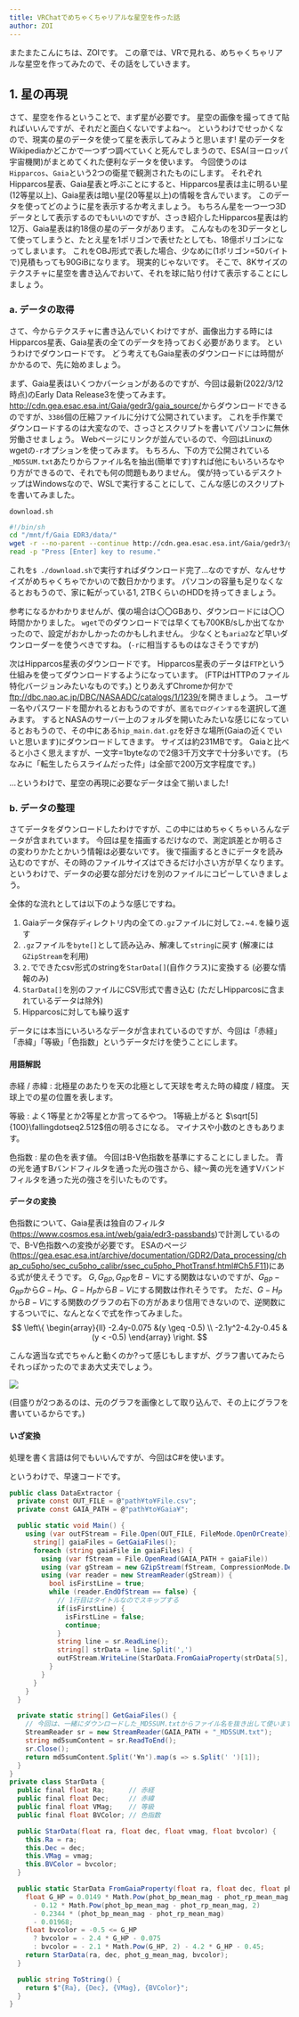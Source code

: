 ```yaml
---
title: VRChatでめちゃくちゃリアルな星空を作った話
author: ZOI
---
```


またまたこんにちは、ZOIです。
この章では、VRで見れる、めちゃくちゃリアルな星空を作ってみたので、その話をしていきます。

## 1. 星の再現

さて、星空を作るということで、まず星が必要です。
星空の画像を撮ってきて貼ればいいんですが、それだと面白くないですよね〜。
というわけでせっかくなので、現実の星のデータを使って星を表示してみようと思います!
星のデータをWikipediaかどこかで一つずつ調べていくと死んでしまうので、ESA(ヨーロッパ宇宙機関)がまとめてくれた便利なデータを使います。
今回使うのは`Hipparcos`、`Gaia`という2つの衛星で観測されたものにします。
それぞれHipparcos星表、Gaia星表と呼ぶことにすると、Hipparcos星表は主に明るい星(12等星以上)、Gaia星表は暗い星(20等星以上)の情報を含んでいます。
このデータを使ってどのように星を表示するか考えましょう。
もちろん星を一つ一つ3Dデータとして表示するのでもいいのですが、さっき紹介したHipparcos星表は約12万、Gaia星表は約18億の星のデータがあります。
こんなものを3Dデータとして使ってしまうと、たとえ星を1ポリゴンで表せたとしても、18億ポリゴンになってしまいます。
これをOBJ形式で表した場合、少なめに(1ポリゴン=50バイトで)見積もっても90GiBになります。
現実的じゃないです。
そこで、8Kサイズのテクスチャに星空を書き込んでおいて、それを球に貼り付けて表示することにしましょう。

### a. データの取得

さて、今からテクスチャに書き込んでいくわけですが、画像出力する時にはHipparcos星表、Gaia星表の全てのデータを持っておく必要があります。
というわけでダウンロードです。
どう考えてもGaia星表のダウンロードには時間がかかるので、先に始めましょう。

まず、Gaia星表はいくつかバーションがあるのですが、今回は最新(2022/3/12時点)のEarly Data Release3を使ってみます。
<http://cdn.gea.esac.esa.int/Gaia/gedr3/gaia_source/>からダウンロードできるのですが、`3386`個の圧縮ファイルに分けて公開されています。
これを手作業でダウンロードするのは大変なので、さっさとスクリプトを書いてパソコンに無休労働させましょう。
Webページにリンクが並んでいるので、今回はLinuxのwgetの`-r`オプションを使ってみます。
もちろん、下の方で公開されている`_MD5SUM.txt`あたりからファイル名を抽出(簡単です)すれば他にもいろいろなやり方ができるので、それでも何の問題もありません。
僕が持っているデスクトップはWindowsなので、WSLで実行することにして、こんな感じのスクリプトを書いてみました。

`download.sh`

```bash
#!/bin/sh
cd "/mnt/f/Gaia EDR3/data/"
wget -r --no-parent --continue http://cdn.gea.esac.esa.int/Gaia/gedr3/gaia_source/
read -p "Press [Enter] key to resume."
```

これを`$ ./download.sh`で実行すればダウンロード完了...なのですが、なんせサイズがめちゃくちゃでかいので数日かかります。
パソコンの容量も足りなくなるとおもうので、家に転がっている1, 2TBくらいのHDDを持ってきましょう。

参考になるかわかりませんが、僕の場合は〇〇GBあり、ダウンロードには〇〇時間かかりました。
`wget`でのダウンロードでは早くても700KB/sしか出てなかったので、設定がおかしかったのかもしれません。
少なくとも`aria2`など早いダウンローダーを使うべきですね。
(`-r`に相当するものはなさそうですが)

次はHipparcos星表のダウンロードです。
Hipparcos星表のデータは`FTP`という仕組みを使ってダウンロードするようになっています。
(FTPはHTTPのファイル特化バージョンみたいなものです。)
とりあえずChromeか何かで<ftp://dbc.nao.ac.jp/DBC/NASAADC/catalogs/1/1239/>を開きましょう。
ユーザー名やパスワードを聞かれるとおもうのですが、`匿名でログインする`を選択して進みます。
するとNASAのサーバー上のフォルダを開いたみたいな感じになっているとおもうので、その中にある`hip_main.dat.gz`を好きな場所(Gaiaの近くでいいと思います)にダウンロードしてきます。
サイズは約231MBです。
Gaiaと比べると小さく思えますが、一文字=1byteなので2億3千万文字で十分多いです。
(ちなみに「転生したらスライムだった件」は全部で200万文字程度です。)

...というわけで、星空の再現に必要なデータは全て揃いました!

### b. データの整理

さてデータをダウンロードしたわけですが、この中にはめちゃくちゃいろんなデータが含まれています。
今回は星を描画するだけなので、測定誤差とか明るさの変わりかたとかいう情報は必要ないです。
後で描画するときにデータを読み込むのですが、その時のファイルサイズはできるだけ小さい方が早くなります。
というわけで、データの必要な部分だけを別のファイルにコピーしていきましょう。

全体的な流れとしては以下のような感じですね。

1. Gaiaデータ保存ディレクトリ内の全ての`.gz`ファイルに対して`2.`~`4.`を繰り返す
2. `.gz`ファイルを`byte[]`として読み込み、解凍して`string`に戻す
(解凍には`GZipStream`を利用)
3. `2.`でできたcsv形式のstringを`StarData[]`(自作クラス)に変換する
(必要な情報のみ)
4. `StarData[]`を別のファイルにCSV形式で書き込む
(ただしHipparcosに含まれているデータは除外)
5. Hipparcosに対しても繰り返す

データには本当にいろいろなデータが含まれているのですが、今回は「赤経」「赤緯」「等級」「色指数」というデータだけを使うことにします。

#### 用語解説

赤経 / 赤緯
: 北極星のあたりを天の北極として天球を考えた時の緯度 / 経度。
  天球上での星の位置を表します。

等級
: よく1等星とか2等星とか言ってるやつ。
  1等級上がると $\sqrt[5]{100}\fallingdotseq2.512$倍の明るさになる。
  マイナスや小数のときもあります。

色指数
: 星の色を表す値。
  今回はB-V色指数を基準にすることにしました。
  青の光を通すBバンドフィルタを通った光の強さから、緑〜黄の光を通すVバンドフィルタを通った光の強さを引いたものです。

#### データの変換

色指数について、Gaia星表は独自のフィルタ(<https://www.cosmos.esa.int/web/gaia/edr3-passbands>)で計測しているので、B-V色指数への変換が必要です。
ESAのページ(<https://gea.esac.esa.int/archive/documentation/GDR2/Data_processing/chap_cu5pho/sec_cu5pho_calibr/ssec_cu5pho_PhotTransf.html#Ch5.F11>)にある式が使えそうです。
$G, G_{BP}, G_{RP}$を$B - V$にする関数はないのですが、$G_{BP}-G_{RP}$から$G-H_P$、$G-H_P$から$B-V$にする関数は作れそうです。
ただ、$G-H_P$から$B-V$にする関数のグラフの右下の方があまり信用できないので、逆関数にするついでに、なんとなくで式を作ってみました。
$$
\left\{
  \begin{array}{ll}
    -2.4y-0.075 &(y \geq -0.5) \\
    -2.1y^2-4.2y-0.45 &(y < -0.5)
  \end{array}
\right.
$$

こんな適当な式でちゃんと動くのか?って感じもしますが、グラフ書いてみたらそれっぽかったのでまあ大丈夫でしょう。

![](./Assets/Gaia-BV_Graph/out.svg)

(目盛りが2つあるのは、元のグラフを画像として取り込んで、その上にグラフを書いているからです。)

#### いざ変換

処理を書く言語は何でもいいんですが、今回はC#を使います。

というわけで、早速コードです。

```csharp
public class DataExtractor {
  private const OUT_FILE = @"path¥to¥File.csv";
  private const GAIA_PATH = @"path¥to¥Gaia¥";

  public static void Main() {
    using (var outFStream = File.Open(OUT_FILE, FileMode.OpenOrCreate)) {
      string[] gaiaFiles = GetGaiaFiles();
      foreach (string gaiaFile in gaiaFiles) {
        using (var fStream = File.OpenRead(GAIA_PATH + gaiaFile))
        using (var gStream = new GZipStream(fStream, CompressionMode.Decompress))
        using (var reader = new StreamReader(gStream)) {
          bool isFirstLine = true;
          while (reader.EndOfStream == false) {
            // 1行目はタイトルなのでスキップする
            if(isFirstLine) {
              isFirstLine = false;
              continue;
            }
            string line = sr.ReadLine();
            string[] strData = line.Split(',')
            outFStream.WriteLine(StarData.FromGaiaProperty(strData[5], strData[7], strData[69], strData[74], strData[79]).ToString());
          }
        }
      }
    }
  }

  private static string[] GetGaiaFiles() {
    // 今回は、一緒にダウンロードした_MD5SUM.txtからファイル名を抜き出して使います
    StreamReader sr = new StreamReader(GAIA_PATH + "_MD5SUM.txt");
    string md5sumContent = sr.ReadToEnd();
    sr.Close();
    return md5sumContent.Split('¥n').map(s => s.Split(' ')[1]);
  }
}
private class StarData {
  public final float Ra;      // 赤経
  public final float Dec;     // 赤緯
  public final float VMag;    // 等級
  public final float BVColor; // 色指数

  public StarData(float ra, float dec, float vmag, float bvcolor) {
    this.Ra = ra;
    this.Dec = dec;
    this.VMag = vmag;
    this.BVColor = bvcolor;
  }

  public static StarData FromGaiaProperty(float ra, float dec, float phot_g_mean_mag, float phot_bp_mean_mag, float phot_rp_mean_mag) {
    float G_HP = 0.0149 * Math.Pow(phot_bp_mean_mag - phot_rp_mean_mag, 3)
      - 0.12 * Math.Pow(phot_bp_mean_mag - phot_rp_mean_mag, 2)
      - 0.2344 * (phot_bp_mean_mag - phot_rp_mean_mag)
      - 0.01968;
    float bvcolor = -0.5 <= G_HP
      ? bvcolor = - 2.4 * G_HP - 0.075
      : bvcolor = - 2.1 * Math.Pow(G_HP, 2) - 4.2 * G_HP - 0.45;
    return StarData(ra, dec, phot_g_mean_mag, bvcolor);
  }

  public string ToString() {
    return $"{Ra}, {Dec}, {VMag}, {BVColor}";
  }
}
```
